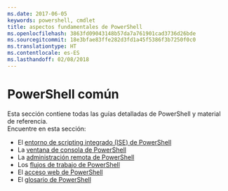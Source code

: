 ```yaml
---
ms.date: 2017-06-05
keywords: powershell, cmdlet
title: aspectos fundamentales de PowerShell
ms.openlocfilehash: 3863fd09043148b57da7a761901cad3736d26bde
ms.sourcegitcommit: 18e3bfae83ffe282d3fd1a45f5386f3b7250f0c0
ms.translationtype: HT
ms.contentlocale: es-ES
ms.lasthandoff: 02/08/2018
---
```

# <a name="common-powershell"></a>PowerShell común
Esta sección contiene todas las guías detalladas de PowerShell y material de referencia.  
Encuentre en esta sección:
- El [entorno de scripting integrado (ISE) de PowerShell](ise-guide.md)
- La [ventana de consola de PowerShell](console-guide.md)
- La [administración remota de PowerShell](Running-Remote-Commands.md)
- Los [flujos de trabajo de PowerShell](workflows-guide.md)
- El [acceso web de PowerShell](web-access.md)
- El [glosario de PowerShell](../Windows-PowerShell-Glossary.md)


